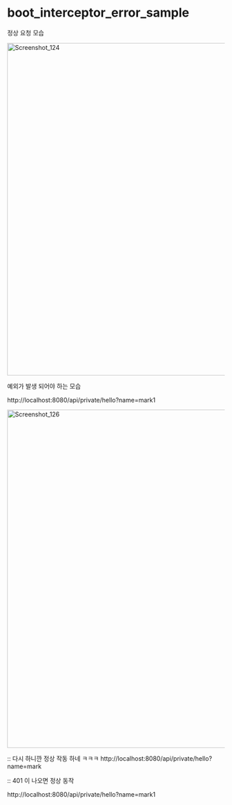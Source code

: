 # boot_interceptor_error_sample

정상 요청 모습 

<img width="768" alt="Screenshot_124" src="https://user-images.githubusercontent.com/18642092/161579826-d3826be0-590e-4a91-ba75-53a7c6fbf347.png">


예외가 발생 되어야 하는 모습 

http://localhost:8080/api/private/hello?name=mark1

<img width="781" alt="Screenshot_126" src="https://user-images.githubusercontent.com/18642092/161580233-3c97bae1-9afd-420a-92fe-3cec650230bd.png">


:: 다시 하니깐 정상 작동 하네 ㅋㅋㅋ
http://localhost:8080/api/private/hello?name=mark



:: 401 이 나오면 정상 동작 

http://localhost:8080/api/private/hello?name=mark1
